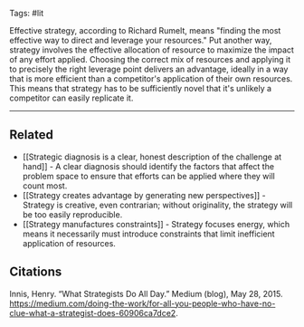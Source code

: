 Tags: #lit 

Effective strategy, according to Richard Rumelt, means "finding the most effective way to direct and leverage your resources." Put another way, strategy involves the effective allocation of resource to maximize the impact of any effort applied. Choosing the correct mix of resources and applying it to precisely the right leverage point delivers an advantage, ideally in a way that is more efficient than a competitor's application of their own resources. This means that strategy has to be sufficiently novel that it's unlikely a competitor can easily replicate it.

---
## Related
- [[Strategic diagnosis is a clear, honest description of the challenge at hand]] - A clear diagnosis should identify the factors that affect the problem space to ensure that efforts can be applied where they will count most. 
- [[Strategy creates advantage by generating new perspectives]] - Strategy is creative, even contrarian; without originality, the strategy will be too easily reproducible. 
- [[Strategy manufactures constraints]] - Strategy focuses energy, which means it necessarily must introduce constraints that limit inefficient application of resources.

## Citations
Innis, Henry. “What Strategists Do All Day.” Medium (blog), May 28, 2015. https://medium.com/doing-the-work/for-all-you-people-who-have-no-clue-what-a-strategist-does-60906ca7dce2.
